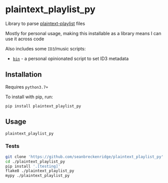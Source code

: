 # plaintext_playlist_py

Library to parse [plaintext-playlist](https://github.com/seanbreckenridge/plaintext-playlist) files

Mostly for personal usage, making this installable as a library means I can use it across code

Also includes some `ID3`/music scripts:

- [`bin`](bin/id3stuff) - a personal opinionated script to set ID3 metadata

## Installation

Requires `python3.7+`

To install with pip, run:

    pip install plaintext_playlist_py

## Usage

`plaintext_playlist_py`

### Tests

```bash
git clone 'https://github.com/seanbreckenridge/plaintext_playlist_py'
cd ./plaintext_playlist_py
pip install '.[testing]'
flake8 ./plaintext_playlist_py
mypy ./plaintext_playlist_py
```
